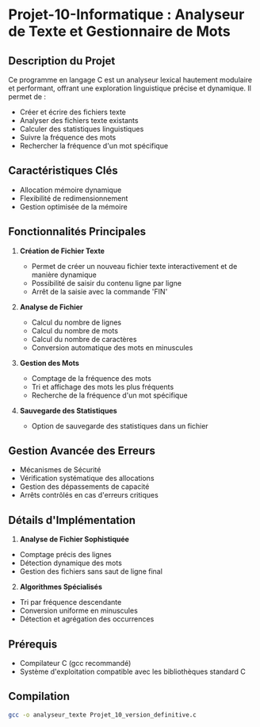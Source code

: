 # Projet-10-Informatique : Analyseur de Texte et Gestionnaire de Mots

## Description du Projet

Ce programme en langage C est un analyseur lexical hautement modulaire et performant, offrant une exploration linguistique précise et dynamique. Il permet de :
- Créer et écrire des fichiers texte
- Analyser des fichiers texte existants
- Calculer des statistiques linguistiques
- Suivre la fréquence des mots
- Rechercher la fréquence d'un mot spécifique

## Caractéristiques Clés
- Allocation mémoire dynamique
- Flexibilité de redimensionnement
- Gestion optimisée de la mémoire

## Fonctionnalités Principales

1. **Création de Fichier Texte**
   - Permet de créer un nouveau fichier texte interactivement et de manière dynamique
   - Possibilité de saisir du contenu ligne par ligne
   - Arrêt de la saisie avec la commande 'FIN'

2. **Analyse de Fichier**
   - Calcul du nombre de lignes
   - Calcul du nombre de mots
   - Calcul du nombre de caractères
   - Conversion automatique des mots en minuscules

3. **Gestion des Mots**
   - Comptage de la fréquence des mots
   - Tri et affichage des mots les plus fréquents
   - Recherche de la fréquence d'un mot spécifique

4. **Sauvegarde des Statistiques**
   - Option de sauvegarde des statistiques dans un fichier

## Gestion Avancée des Erreurs
- Mécanismes de Sécurité
- Vérification systématique des allocations
- Gestion des dépassements de capacité
- Arrêts contrôlés en cas d'erreurs critiques

## Détails d'Implémentation

1. **Analyse de Fichier Sophistiquée**
- Comptage précis des lignes
- Détection dynamique des mots
- Gestion des fichiers sans saut de ligne final

2. **Algorithmes Spécialisés**

- Tri par fréquence descendante
- Conversion uniforme en minuscules
- Détection et agrégation des occurrences

## Prérequis

- Compilateur C (gcc recommandé)
- Système d'exploitation compatible avec les bibliothèques standard C

## Compilation

```bash
gcc -o analyseur_texte Projet_10_version_definitive.c